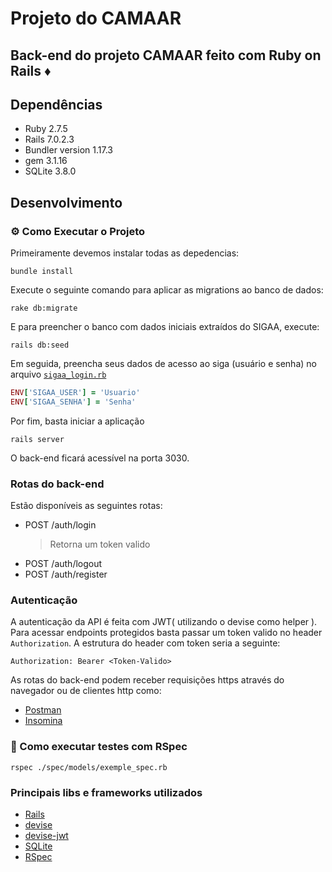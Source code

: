 # Projeto do CAMAAR

## Back-end do projeto CAMAAR feito com Ruby on Rails ♦️

## Dependências
- Ruby 2.7.5
- Rails 7.0.2.3
- Bundler version 1.17.3
- gem 3.1.16
- SQLite 3.8.0
## Desenvolvimento
### ⚙️ Como Executar o Projeto

Primeiramente devemos instalar todas as depedencias:

```
bundle install
```

Execute o seguinte comando para aplicar as migrations ao banco de dados:

```
rake db:migrate
```

E para preencher o banco com dados iniciais extraídos do SIGAA, execute:

```
rails db:seed
```
Em seguida, preencha seus dados de acesso ao siga (usuário e senha) no arquivo [`sigaa_login.rb`](sigaa_login.rb)

```rb
ENV['SIGAA_USER'] = 'Usuario'
ENV['SIGAA_SENHA'] = 'Senha'
```
Por fim, basta iniciar a aplicação

```
rails server
```
O back-end ficará acessível na porta 3030. 

### Rotas do back-end

Estão disponíveis as seguintes rotas:
- POST /auth/login
  > Retorna um token valido
- POST /auth/logout
- POST /auth/register

### Autenticação

A autenticação da API é feita com JWT( utilizando o devise como helper ).
Para acessar endpoints protegidos basta passar um token valido no header `Authorization`.
A estrutura do header com token seria a seguinte:
```
Authorization: Bearer <Token-Valido>
```

As rotas do back-end podem receber requisições https através do navegador ou 
de clientes http como:
- [Postman](https://insomnia.rest/)
- [Insomina](https://insomnia.rest/download)
  
### 🧪 Como executar testes com RSpec

  ```
  rspec ./spec/models/exemple_spec.rb
  ```

### Principais libs e frameworks utilizados

- [Rails](https://rubyonrails.org/)
- [devise](https://github.com/heartcombo/devise)
- [devise-jwt](https://github.com/waiting-for-dev/devise-jwt)
- [SQLite](https://www.sqlite.org/index.html)
- [RSpec](https://rspec.info/)

